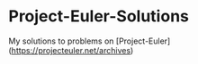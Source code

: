 # Project-Euler-Solutions
My solutions to problems on [Project-Euler] (https://projecteuler.net/archives)
